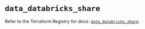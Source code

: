 # `data_databricks_share`

Refer to the Terraform Registry for docs: [`data_databricks_share`](https://registry.terraform.io/providers/databricks/databricks/1.48.2/docs/data-sources/share).
